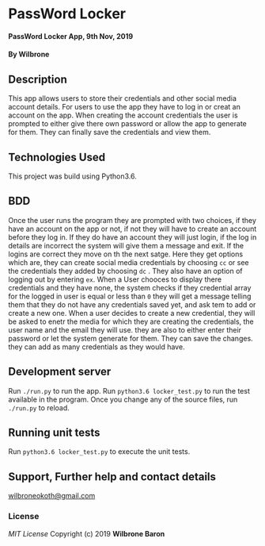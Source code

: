 # PassWord Locker

#### PassWord Locker App, 9th Nov, 2019
#### By **Wilbrone**
## Description
This app allows users to store their credentials and other social media account details. For users to use the app they have to log in 
or creat an account on the app. When creating the account credentials the user is prompted to either give there own password or allow the app to generate for them. They can finally save the credentials and view them.

## Technologies Used
This project was build using Python3.6.


## BDD
Once the user runs the program they are prompted with two choices, if they have an account on the app or not, if not they will have to create an account before they log in. If they do have an account they will just login, if the log in details are incorrect the system will give them a message and exit. If the logins are correct they move on th the next satge. Here they get options which are, they can create social media credentials by choosing `cc` or see the credentials they added by choosing `dc` . They also have an option of logging out by entering `ex`. When a User chooces to display there credentials and they have none, the system checks if they credential array for the logged in user is equal or less than `0` they will get a message telling them that they do not have any credentials saved yet, and ask tem to add or create a new one.
When a user decides to create a new credential, they will be asked to enetr the media for which they are creating the credentials, the user name and the email they will use. they are also to either enter their password or let the system generate for them. They can save the changes.
they can add as many credentials as they would have.


## Development server

Run `./run.py` to run the app. Run `python3.6 locker_test.py` to run the test available in the program. Once you change any of the source files, run `./run.py` to reload.


## Running unit tests

Run `python3.6 locker_test.py` to execute the unit tests.


## Support, Further help and contact details
wilbroneokoth@gmail.com

### License
*MIT License*
Copyright (c) 2019 **Wilbrone Baron**

